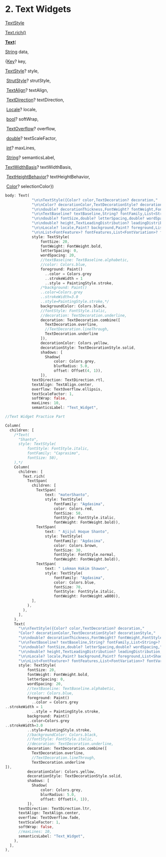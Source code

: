 # 2. Text Widgets

[TextStyle](2%20Text%20Widgets%202e1c771d838241e9953110fa0b8a04e3/TextStyle%208939069f20604f97ad915b6eebf80f8c.md)

[Text.rich()](2%20Text%20Widgets%202e1c771d838241e9953110fa0b8a04e3/Text%20rich()%205e566132f6544aeab696687caf71adb8.md)

[**Text**](https://api.flutter.dev/flutter/widgets/Text/Text.html)(

[String](https://api.flutter.dev/flutter/dart-core/String-class.html) data, 

{[Key](https://api.flutter.dev/flutter/foundation/Key-class.html)? key, 

[TextStyle](https://api.flutter.dev/flutter/painting/TextStyle-class.html)? style,

 [StrutStyle](https://api.flutter.dev/flutter/painting/StrutStyle-class.html)? strutStyle,

 [TextAlign](https://api.flutter.dev/flutter/dart-ui/TextAlign.html)? textAlign,

 [TextDirection](https://api.flutter.dev/flutter/dart-ui/TextDirection.html)? textDirection,

 [Locale](https://api.flutter.dev/flutter/dart-ui/Locale-class.html)? locale,

 [bool](https://api.flutter.dev/flutter/dart-core/bool-class.html)? softWrap,

 [TextOverflow](https://api.flutter.dev/flutter/painting/TextOverflow.html)? overflow,

 [double](https://api.flutter.dev/flutter/dart-core/double-class.html)? textScaleFactor,

 [int](https://api.flutter.dev/flutter/dart-core/int-class.html)? maxLines,

 [String](https://api.flutter.dev/flutter/dart-core/String-class.html)? semanticsLabel, 

[TextWidthBasis](https://api.flutter.dev/flutter/painting/TextWidthBasis.html)? textWidthBasis,

 [TextHeightBehavior](https://api.flutter.dev/flutter/dart-ui/TextHeightBehavior-class.html)? textHeightBehavior,

 [Color](https://api.flutter.dev/flutter/dart-ui/Color-class.html)? selectionColor})

```dart
body: Text(
            "\n\nTextStyle({Color? color,TextDecoration? decoration,"
            "\n\nColor? decorationColor,TextDecorationStyle? decorationStyle,"
            "\n\ndouble? decorationThickness,FontWeight? fontWeight,FontStyle? fontStyle,"
            "\n\nTextBaseline? textBaseline,String? fontFamily,List<String>? fontFamilyFallback,"
            "\n\ndouble? fontSize,double? letterSpacing,double? wordSpacing,"
            "\n\ndouble? height,TextLeadingDistribution? leadingDistribution,"
            "\n\nLocale? locale,Paint? background,Paint? foreground,List<Shadow>? shadows,"
            "\n\nList<FontFeature>? fontFeatures,List<FontVariation>? fontVariations})",
            style: TextStyle(
                fontSize: 20,
                fontWeight: FontWeight.bold,
                letterSpacing: 0,
                wordSpacing: 20,
                //textBaseline: TextBaseline.alphabetic,
                //color: Colors.blue,
                foreground: Paint()
                  ..color = Colors.grey
                  ..strokeWidth = 1
                  ..style = PaintingStyle.stroke,
                /*background: Paint()
                ..color=Colors.grey
                ..strokeWidth=3.0
                ..style=PaintingStyle.stroke,*/
                backgroundColor: Colors.black,
                //fontStyle: FontStyle.italic,
                //decoration: TextDecoration.underline,
                decoration: TextDecoration.combine([
                  TextDecoration.overline,
                  //TextDecoration.lineThrough,
                  TextDecoration.underline
                ]),
                decorationColor: Colors.yellow,
                decorationStyle: TextDecorationStyle.solid,
                shadows: [
                  Shadow(
                      color: Colors.grey,
                      blurRadius: 5.0,
                      offset: Offset(4, 1)),
                ]),
            textDirection: TextDirection.rtl,
            textAlign: TextAlign.center,
            overflow: TextOverflow.ellipsis,
            textScaleFactor: 1,
            softWrap: false,
            maxLines: 10,
            semanticsLabel: "Text_Widget",
```

```dart
//Text Widget Practice Part

Column(
  children: [
    /*Text(
      "Shanto",
      style: TextStyle(
          fontStyle: FontStyle.italic,
          fontFamily: "Caprasimo",
          fontSize: 50),
    ),*/
    Column(
      children: [
        Text.rich(
          TextSpan(
            children: [
              TextSpan(
                  text: "materShanto",
                  style: TextStyle(
                      fontFamily: "Agdasima",
                      color: Colors.red,
                      fontSize: 50,
                      fontStyle: FontStyle.italic,
                      fontWeight: FontWeight.bold)),
              TextSpan(
                  text: " Ajijul Hoque Shanto",
                  style: TextStyle(
                      fontFamily: "Agdasima",
                      color: Colors.brown,
                      fontSize: 30,
                      fontStyle: FontStyle.normal,
                      fontWeight: FontWeight.bold)),
              TextSpan(
                  text: " Lokman Hakim Shawon",
                  style: TextStyle(
                      fontFamily: "Agdasima",
                      color: Colors.blue,
                      fontSize: 70,
                      fontStyle: FontStyle.italic,
                      fontWeight: FontWeight.w800)),
            ],
          ),
        ),
      ],
    ),
    Text(
      "\n\nTextStyle({Color? color,TextDecoration? decoration,"
      "Color? decorationColor,TextDecorationStyle? decorationStyle,"
      "\n\ndouble? decorationThickness,FontWeight? fontWeight,FontStyle? fontStyle,"
      "\n\nTextBaseline? textBaseline,String? fontFamily,List<String>? fontFamilyFallback,"
      "\n\ndouble? fontSize,double? letterSpacing,double? wordSpacing,"
      "\n\ndouble? height,TextLeadingDistribution? leadingDistribution,"
      "\n\nLocale? locale,Paint? background,Paint? foreground,List<Shadow>? shadows,"
      "\n\nList<FontFeature>? fontFeatures,List<FontVariation>? fontVariations})",
      style: TextStyle(
          fontSize: 20,
          fontWeight: FontWeight.bold,
          letterSpacing: 0,
          wordSpacing: 20,
          //textBaseline: TextBaseline.alphabetic,
          //color: Colors.blue,
          foreground: Paint()
            ..color = Colors.grey
..strokeWidth = 1
            ..style = PaintingStyle.stroke,
          background: Paint()
          ..color=Colors.grey
..strokeWidth=3.0
          ..style=PaintingStyle.stroke,
          //backgroundColor: Colors.black,
          //fontStyle: FontStyle.italic,
          //decoration: TextDecoration.underline,
          decoration: TextDecoration.combine([
            TextDecoration.overline,
            //TextDecoration.lineThrough,
            TextDecoration.underline
]),
          decorationColor: Colors.yellow,
          decorationStyle: TextDecorationStyle.solid,
          shadows: [
            Shadow(
                color: Colors.grey,
                blurRadius: 5.0,
                offset: Offset(4, 1)),
          ]),
      textDirection: TextDirection.ltr,
      textAlign: TextAlign.center,
      overflow: TextOverflow.fade,
      textScaleFactor: 1,
      softWrap: false,
      //maxLines: 10,
      semanticsLabel: "Text_Widget",
    ),
  ],
),
```